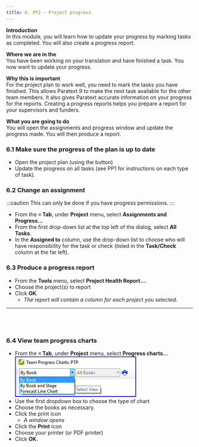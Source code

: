 ```yaml
---
title: 6. PP2 – Project progress
---
```

**Introduction**  
In this module, you will learn how to update your progress by marking tasks as completed. You will also create a progress report.

**Where we are in the**  
You have been working on your translation and have finished a task. You now want to update your progress.

**Why this is important**   
For the project plan to work well, you need to mark the tasks you have finished. This allows Paratext 9 to make the next task available for the other team members. It also gives Paratext accurate information on your progress for the reports. Creating a progress reports helps you prepare a report for your supervisors and funders.

**What you are going to do**  
You will open the assignments and progress window and update the progress made. You will then produce a report.

### 6.1 Make sure the progress of the plan is up to date
-  Open the project plan (using the button)
-  Update the progress on all tasks (see PP1 for instructions on each type of task).

### 6.2 Change an assignment
:::caution
This can only be done if you have progress permissions.
:::

-  From the **≡ Tab**, under **Project** menu, select **Assignments and Progress…**
-  From the first drop-down list at the top left of the dialog, select **All Tasks**.
-  In the **Assigned to** column, use the drop-down list to choose who will have responsibility for the task or check (listed in the **Task/Check** column at the far left).

### 6.3 Produce a progress report
-  From the **Tools** menu, select **Project Health Report…**.
-  Choose the project(s) to report
-  Click **OK**.  
    -  *The report will contain a column for each project you selected.*
 
-----

 
-----


### 6.4 View team progress charts
-  From the **≡ Tab**, under **Project** menu, select **Progress charts…**
    ![](../media/c39b0bb812f828a6a704052c6f10ebf4.png)
-  Use the first dropdown box to choose the type of chart
-  Choose the books as necessary.
-  Click the print icon  
    -  *A window opens*
-  Click the **Print** icon
-  Choose your printer (or PDF printer)
-  Click **OK**.
